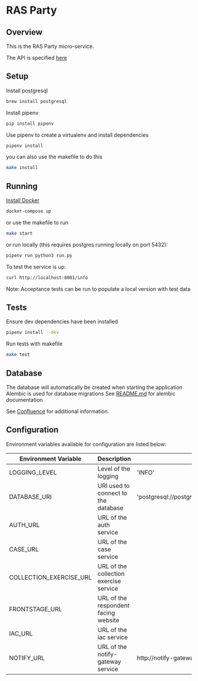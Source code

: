 # RAS Party

## Overview

This is the RAS Party micro-service.

The API is specified [here](./API.md)

## Setup

Install postgresql

```bash
brew install postgresql
```

Install pipenv

```bash
pip install pipenv
```

Use pipenv to create a virtualenv and install dependencies

```bash
pipenv install
```

you can also use the makefile to do this

```bash
make install
```

## Running

[Install Docker](https://docs.docker.com/engine/installation/)

```bash
docker-compose up
```

or use the makefile to run

```bash
make start
```

or run locally (this requires postgres running locally on port 5432):

```bash
pipenv run python3 run.py
```

To test the service is up:

```bash
curl http://localhost:8081/info
```

Note: Acceptance tests can be run to populate a local version with test data

## Tests

Ensure dev dependencies have been installed

```bash
pipenv install --dev
```

Run tests with makefile

```bash
make test
```

## Database

The database will automatically be created when starting the application
Alembic is used for database migrations
See [README.md](https://github.com/ONSdigital/ras-party/blob/main/migrations/README.md) for alembic documentation

See [Confluence](https://digitaleq.atlassian.net/wiki/display/RASB/Party) for additional information.

## Configuration
Environment variables available for configuration are listed below:

| Environment Variable    | Description                            | Default                                                  |
|-------------------------|----------------------------------------|----------------------------------------------------------|
| LOGGING_LEVEL           | Level of the logging                   | 'INFO'                                                   |
| DATABASE_URI            | URI used to connect to the database    | 'postgresql://postgres:postgres@localhost:5432/postgres' |
| AUTH_URL                | URL of the auth service                |                                                          |
| CASE_URL                | URL of the case service                |                                                          |
| COLLECTION_EXERCISE_URL | URL of the collection exercise service |                                                          |
| FRONTSTAGE_URL          | URL of the respondent facing website   |                                                          |
| IAC_URL                 | URL of the iac service                 |                                                          |
| NOTIFY_URL              | URL of the notify-gateway service      | http://notify-gateway-service/emails/                    |
